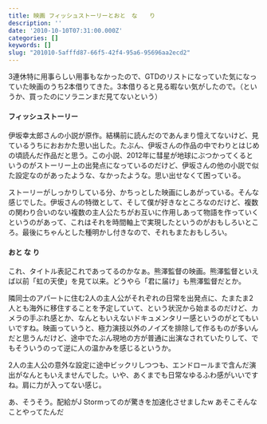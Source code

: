 ```yaml
---
title: 映画 フィッシュストーリーとおと　な　　り
description: ''
date: '2010-10-10T07:31:00.000Z'
categories: []
keywords: []
slug: "201010-5afffd87-66f5-42f4-95a6-95696aa2ecd2"
---
```

3連休特に用事らしい用事もなかったので、GTDのリストになっていた気になっていた映画のうち2本借りてきた。3本借りると見る暇ない気がしたので。（というか、買ったのにソラニンまだ見てないという）

#### フィッシュストーリー

伊坂幸太郎さんの小説が原作。結構前に読んだのであんまり憶えてないけど、見ているうちにおおかた思い出した。たぶん、伊坂さんの作品の中でわりとはじめの頃読んだ作品だと思う。この小説、2012年に彗星が地球にぶつかってくるというのがストーリー上の出発点になっているのだけど、伊坂さんの他の小説で似た設定なのがあったような、なかったような。思い出せなくて困っている。

ストーリーがしっかりしている分、かちっとした映画にしあがっている。そんな感じでした。伊坂さんの特徴として、そして僕が好きなところなのだけど、複数の関わり合いのない複数の主人公たちがお互いに作用しあって物語を作っていくというのがあって、これはそれを時間軸上で実現したというのがおもしろいところ。最後にちゃんとした種明かし付きなので、それもまたおもしろい。

#### おと な り

これ、タイトル表記これであってるのかなぁ。熊澤監督の映画。熊澤監督といえば以前「虹の天使」を見て以来。どうやら「君に届け」も熊澤監督だとか。

隣同士のアパートに住む2人の主人公がそれぞれの日常を出発点に、たまたま2人とも海外に移住することを予定していて、という状況から始まるのだけど、カメラの手ぶれ感とか、なんともいえないドキュメンタリー感というのがとてもいいですね。映画っていうと、極力演技以外のノイズを排除して作るものが多いんだと思うんだけど、途中でたぶん現地の方が普通に出演なされていたりして、でもそういうのって逆に人の温かみを感じるというか。

2人の主人公の意外な設定に途中ビックリしつつも、エンドロールまで含んだ演出がなんともいえませんでした。いや、あくまでも日常なゆるふわ感がいいですね。肩に力が入ってない感じ。

あ、そうそう。配給がJ Stormってのが驚きを加速化させましたw あそこそんなことやってたんだ